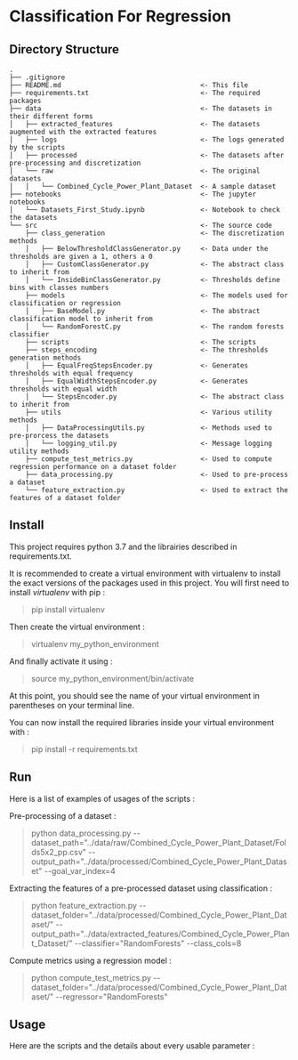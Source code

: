 # Classification For Regression

## Directory Structure
    .
    ├── .gitignore
    ├── README.md                                   <- This file
    ├── requirements.txt                            <- The required packages
    ├── data                                        <- The datasets in their different forms
    │   ├── extracted_features                      <- The datasets augmented with the extracted features
    │   ├── logs                                    <- The logs generated by the scripts
    │   ├── processed                               <- The datasets after pre-processing and discretization
    │   └── raw                                     <- The original datasets
    │   │   └── Combined_Cycle_Power_Plant_Dataset  <- A sample dataset
    ├── notebooks                                   <- The jupyter notebooks
    │   └── Datasets_First_Study.ipynb              <- Notebook to check the datasets
    └── src                                         <- The source code
        ├── class_generation                        <- The discretization methods
        │   ├── BelowThresholdClassGenerator.py     <- Data under the thresholds are given a 1, others a 0
        │   ├── CustomClassGenerator.py             <- The abstract class to inherit from
        │   └── InsideBinClassGenerator.py          <- Thresholds define bins with classes numbers
        ├── models                                  <- The models used for classification or regression
        │   ├── BaseModel.py                        <- The abstract classification model to inherit from
        │   └── RandomForestC.py                    <- The random forests classifier
        ├── scripts                                 <- The scripts
        ├── steps_encoding                          <- The thresholds generation methods
        │   ├── EqualFreqStepsEncoder.py            <- Generates thresholds with equal frequency
        │   ├── EqualWidthStepsEncoder.py           <- Generates thresholds with equal width
        │   └── StepsEncoder.py                     <- The abstract class to inherit from
        ├── utils                                   <- Various utility methods
        │   ├── DataProcessingUtils.py              <- Methods used to pre-prorcess the datasets
        │   └── logging_util.py                     <- Message logging utility methods
        ├── compute_test_metrics.py                 <- Used to compute regression performance on a dataset folder
        ├── data_processing.py                      <- Used to pre-process a dataset
        └── feature_extraction.py                   <- Used to extract the features of a dataset folder


## Install
This project requires python 3.7 and the librairies described in requirements.txt.

It is recommended to create a virtual environment with virtualenv to install the exact versions of the packages used in this project. You will first need to install *virtualenv* with pip :
> pip install virtualenv

Then create the virtual environment :
> virtualenv my_python_environment

And finally activate it using :
> source my_python_environment/bin/activate

At this point, you should see the name of your virtual environment in parentheses on your terminal line.

You can now install the required libraries inside your virtual environment with :
> pip install -r requirements.txt


## Run
Here is a list of examples of usages of the scripts :

Pre-processing of a dataset :
> python data_processing.py --dataset_path="../data/raw/Combined_Cycle_Power_Plant_Dataset/Folds5x2_pp.csv" --output_path="../data/processed/Combined_Cycle_Power_Plant_Dataset" --goal_var_index=4

Extracting the features of a pre-processed dataset using classification :
> python feature_extraction.py --dataset_folder="../data/processed/Combined_Cycle_Power_Plant_Dataset/" --output_path="../data/extracted_features/Combined_Cycle_Power_Plant_Dataset/" --classifier="RandomForests" --class_cols=8

Compute metrics using a regression model :
> python compute_test_metrics.py --dataset_folder="../data/processed/Combined_Cycle_Power_Plant_Dataset/" --regressor="RandomForests"


## Usage
Here are the scripts and the details about every usable parameter :
